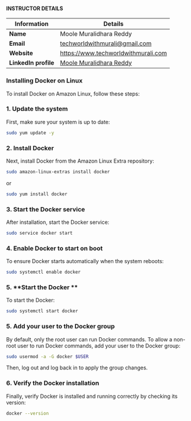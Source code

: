 #### INSTRUCTOR DETAILS

|  Information             | Details                                                                      |
|----------------------    |------------------------------------------------------------------------------|
| **Name**                 | Moole Muralidhara Reddy                                                      |
| **Email**                | techworldwithmurali@gmail.com                                                |
| **Website**              | https://www.techworldwithmurali.com               |
| **LinkedIn profile**     | [Moole Muralidhara Reddy](https://www.linkedin.com/in/moole-muralidhara-reddy) |

### Installing Docker on Linux
To install Docker on Amazon Linux, follow these steps:

### 1. **Update the system**

First, make sure your system is up to date:

```bash
sudo yum update -y
```

### 2. **Install Docker**

Next, install Docker from the Amazon Linux Extra repository:

```bash
sudo amazon-linux-extras install docker
```
or 
```bash
sudo yum install docker
```

### 3. **Start the Docker service**

After installation, start the Docker service:

```bash
sudo service docker start
```

### 4. **Enable Docker to start on boot**

To ensure Docker starts automatically when the system reboots:

```bash
sudo systemctl enable docker
```

### 5. **Start the Docker **

To start the Docker:

```bash
sudo systemctl start docker
```
### 5. **Add your user to the Docker group**

By default, only the root user can run Docker commands. To allow a non-root user to run Docker commands, add your user to the Docker group:

```bash
sudo usermod -a -G docker $USER
```

Then, log out and log back in to apply the group changes.

### 6. **Verify the Docker installation**

Finally, verify Docker is installed and running correctly by checking its version:

```bash
docker --version
```

